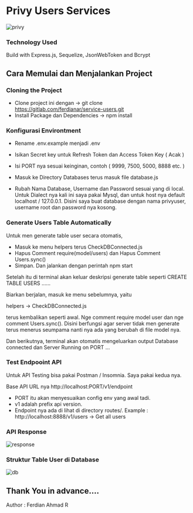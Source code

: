 # Privy Users Services

<img src="https://images.glints.com/unsafe/glints-dashboard.s3.amazonaws.com/company-logo/2f981f1837f2afbc70ef05415e01d984.jpeg" alt="privy" />

### Technology Used
Build with Express.js, Sequelize, JsonWebToken and Bcrypt

## Cara Memulai dan Menjalankan Project

### Cloning the Project
-   Clone project ini dengan -> git clone https://gitlab.com/ferdianar/service-users.git
-   Install Package dan Dependencies -> npm install

### Konfigurasi Environtment
-   Rename .env.example menjadi .env
-   Isikan Secret key untuk Refresh Token dan Access Token Key ( Acak )
-   Isi PORT nya sesuai keinginan, contoh ( 9999, 7500, 5000, 8888 etc. )

-   Masuk ke Directory Databases terus masuk file database.js
-   Rubah Nama Database, Username dan Password sesuai yang di local. Untuk Dialect nya kali ini saya pakai Mysql, dan untuk host nya default localhost / 127.0.0.1. Disini saya buat database dengan nama privyuser, username root dan password nya kosong.

### Generate Users Table Automatically
Untuk men generate table user secara otomatis,
-   Masuk ke menu helpers terus CheckDBConnected.js
-   Hapus Comment require(model/users) dan Hapus Comment Users.sync()
-   Simpan. Dan jalankan dengan perintah npm start

Setelah itu di terminal akan keluar deskripsi generate table seperti CREATE TABLE USERS ......

Biarkan berjalan, masuk ke menu sebelumnya, yaitu 

helpers -> CheckDBConnected.js

terus kembalikan seperti awal. Nge comment require model user dan nge comment Users.sync(). Disini berfungsi agar server tidak men generate terus menerus seumpama nanti nya ada yang berubah di file model nya.

Dan berikutnya, terminal akan otomatis mengeluarkan output Database connected dan Server Running on PORT ...

### Test Endpooint API
Untuk API Testing bisa pakai Postman / Insomnia. Saya pakai kedua nya.

Base API URL nya http://localhost:PORT/v1/endpoint
-   PORT itu akan menyesuaikan config env yang awal tadi.
-   v1 adalah prefix api version.
-   Endpoint nya ada di lihat di directory routes/.
Example : http://localhost:8888/v1/users -> Get all users

### API Response
<img src="https://raw.githubusercontent.com/ferdianar/privy-service-users/master/response.png?token=GHSAT0AAAAAABMD4XBVYAF7EZV2YXKZ7SB6YSB7UCQ" alt="response" />

### Struktur Table User di Database
<img src="https://raw.githubusercontent.com/ferdianar/privy-service-users/master/database.png?token=GHSAT0AAAAAABMD4XBVT3LW4N7YCKWJUPJEYSB7V4Q" alt="db" />

## Thank You in advance....
Author : Ferdian Ahmad R
